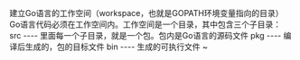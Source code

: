 建立Go语言的工作空间（workspace，也就是GOPATH环境变量指向的目录）
Go语言代码必须在工作空间内。工作空间是一个目录，其中包含三个子目录：
src ---- 里面每一个子目录，就是一个包。包内是Go语言的源码文件
pkg ---- 编译后生成的，包的目标文件
bin ---- 生成的可执行文件
~                           
